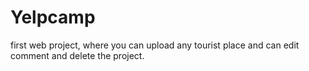 # Yelpcamp
first web project, where you can upload any tourist place and can edit comment and delete the project.
